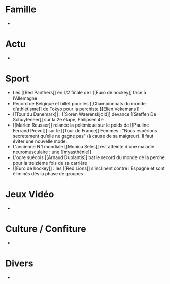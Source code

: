 # Famille
- 
# Actu
- 
# Sport
- Les [[Red Panthers]] en 1/2 finale de l'[[Euro de hockey]] face à l'Allemagne
- Record de Belgique et billet pour les [[Championnats du monde d'athlétisme]] de Tokyo pour la perchiste [[Elien Vekemans]]
- [[Tour du Danemark]] : [[Soren Waerenskjold]] devance [[Steffen De Schuyteneer]] sur la 2e étape, Philipsen 4e
- [[Marlen Reusser]] relance la polémique sur le poids de [[Pauline Ferrand Prevot]] sur le [[Tour de France]] Femmes : "Nous espérions secrètement qu’elle ne gagne pas" (à cause de sa maigreur). Il faut éviter une nouvelle mode.
- L'ancienne N.1 mondiale [[Monica Seles]] est atteinte d'une maladie neuromusculaire : une [[myasthénie]]
- L'ogre suédois [[Arnaud Duplantis]] bat le record du monde de la perche pour la treizième fois de sa carrière
- [[Euro de hockey]] : les [[Red Lions]] s'inclinent contre l'Espagne et sont éliminés dès la phase de groupes
# Jeux Vidéo
- 
# Culture / Confiture
- 
# Divers
- 
